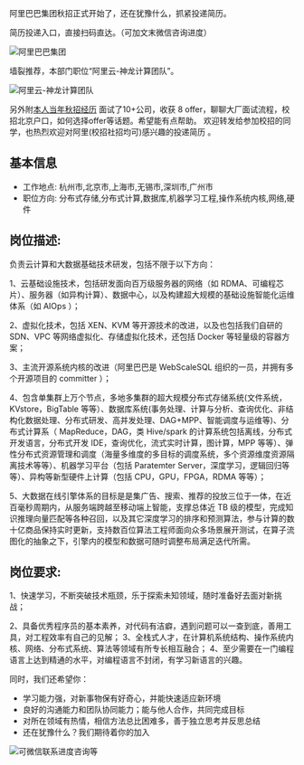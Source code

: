 
阿里巴巴集团秋招正式开始了，还在犹豫什么，抓紧投递简历。 

简历投递入口，直接扫码直达。（可加文末微信咨询进度）

![阿里巴巴集团](https://imgkr.cn-bj.ufileos.com/b63f964b-9b92-4b47-a017-2cfe705cc2d4.png)

墙裂推荐，本部门职位“阿里云-神龙计算团队”。

![阿里云-神龙计算团队](https://imgkr.cn-bj.ufileos.com/d7967f49-be34-4ec7-a5eb-06e1ae41e696.png)

另外附[本人当年秋招经历](https://mp.weixin.qq.com/s/bYQ1vXLn8VBTsqbF5ncz0Q) 面试了10+公司，收获 8 offer，聊聊大厂面试流程，校招北京户口，如何选择offer等话题。希望能有点帮助。 欢迎转发给参加校招的同学，也热烈欢迎对阿里(校招社招均可)感兴趣的投递简历 。

## 基本信息

- 工作地点: 杭州市,北京市,上海市,无锡市,深圳市,广州市
- 职位方向: 分布式存储,分布式计算,数据库,机器学习工程,操作系统内核,网络,硬件

## 岗位描述:

负责云计算和大数据基础技术研发，包括不限于以下方向：

1、云基础设施技术，包括研发面向百万级服务器的网络（如 RDMA、可编程芯片）、服务器（如异构计算）、数据中心，以及构建超大规模的基础设施智能化运维体系（如 AIOps ）；

2、虚拟化技术，包括 XEN、KVM 等开源技术的改进，以及也包括我们自研的 SDN、VPC 等网络虚拟化、存储虚拟化技术，还包括 Docker 等轻量级的容器方案；

3、主流开源系统内核的改进（阿里巴巴是 WebScaleSQL 组织的一员，并拥有多个开源项目的 committer ）；

4、包含单集群上万个节点，多地多集群的超大规模分布式存储系统(文件系统，KVstore，BigTable 等等）、数据库系统(事务处理、计算与分析、查询优化、非结构化数据处理、分布式研发、高并发处理、DAG+MPP、智能调度与运维等)、分布式计算系（ MapReduce，DAG，类 Hive/spark 的计算系统包括离线，分布式开发语言，分布式开发 IDE，查询优化，流式实时计算，图计算，MPP 等等）、弹性分布式资源管理和调度（海量多维度的多目标的调度系统，多个资源维度资源隔离技术等等）、机器学习平台（包括 Paratemter Server，深度学习，逻辑回归等等）、异构等新型硬件上计算（包括 CPU，GPU，FPGA，RDMA 等等）；

5、大数据在线引擎体系的目标是是集广告、搜索、推荐的投放三位于一体，在近百毫秒周期内，从服务端跨越至移动端上智能，支撑总体近 TB 级的模型，完成知识推理向量匹配等各种召回，以及其它深度学习的排序和预测算法，参与计算的数十亿商品保持实时更新，支持数百位算法工程师面向众多场景展开测试，在算子流图化的抽象之下，引擎内的模型和数据可随时调整布局满足迭代所需。

## 岗位要求:

1、快速学习，不断突破技术瓶颈，乐于探索未知领域，随时准备好去面对新挑战；

2、具备优秀程序员的基本素养，对代码有洁癖，遇到问题可以一查到底，善用工具，对工程效率有自己的见解； 3、全栈式人才，在计算机系统结构、操作系统内核、网络、分布式系统、算法等领域有所专长相互融合； 4、至少需要在一门编程语言上达到精通的水平，对编程语言不封闭，有学习新语言的兴趣。

同时，我们还希望你：

- 学习能力强，对新事物保有好奇心，并能快速适应新环境
- 良好的沟通能力和团队协同能力；能与他人合作，共同完成目标
- 对所在领域有热情，相信方法总比困难多，善于独立思考并反思总结
- 还在犹豫什么？我们期待着你的加入


![可微信联系进度咨询等](https://imgkr.cn-bj.ufileos.com/8cb89666-5c51-4405-90ea-46a024a62725.png)
 
